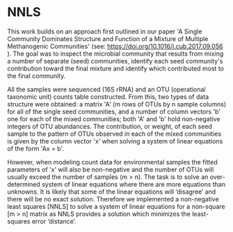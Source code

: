 # NNLS
This work builds on an approach first outlined in our paper 'A Single Community Dominates Structure and Function of a Mixture of Multiple Methanogenic Communities' (see: https://doi.org/10.1016/j.cub.2017.09.056 ). The goal was to inspect the microbial community that results from mixing a number of separate (seed) communities, identify each seed community's contribution toward the final mixture and identify which contributed most to the final community. 

All the samples were sequenced (16S rRNA) and an OTU (operational taxonomic unit) counts table constructed. From this, two types of data structure were obtained: a matrix 'A' (m rows of OTUs by n sample columns) for all of the single seed communities, and a number of column vectors 'b' one for each of the mixed communities; both 'A' and 'b' hold non-negative integers of OTU abundances. The contribution, or weight, of each seed sample to the pattern of OTUs observed in each of the mixed communities is given by the column vector 'x' when solving a system of linear equations of the form 'Ax = b'.

However, when modeling count data for environmental samples the fitted parameters of 'x' will also be non-negative and the number of OTUs will usually exceed the number of samples (m > n). The task is to solve an over-determined system of linear equations where there are more equations than unknowns. It is likely that some of the linear equations will ‘disagree’ and there will be no exact solution. Therefore we implemented a non-negative least squares [NNLS] to solve a system of linear equations for a non-square [m > n] matrix as NNLS provides a solution which minimizes the least-squares error ‘distance’.
